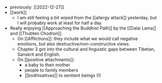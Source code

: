 - previously: [[2022-12-27]]
- [[work]]
  - I am still feeling a bit wiped from the [[allergy attack]] yesterday, but I will probably work at least for half a day
- Really enjoying [[Approaching the Buddhist Path]] by the [[Dalai Lama]] and [[Thubten Chodron]].
  - On [[Afflictions]]: they include what we would call negative emotions, but also destructive/non-constructive views.
  - Chapter 3 got into the cultural and linguistic gaps between Tibetan, Sanskrit and English.
  - On [[positive attachments]]:
    - a baby to their mother
    - people to family members
    - [[bodhisattvas]] to sentient beings (!)
